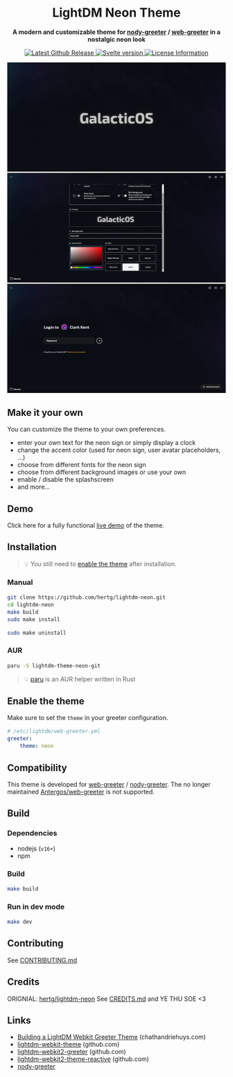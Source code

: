 
<div align="center">
  <h1><strong>LightDM Neon Theme</strong></h1>
  <p>
    <strong>A modern and customizable theme for <a href="https://github.com/JezerM/nody-greeter">nody-greeter</a> / <a href="https://github.com/JezerM/web-greeter">web-greeter</a> in a nostalgic neon look</strong>
  </p>
  <p>
    <a href="https://github.com/hertg/lightdm-neon/releases">
        <img alt="Latest Github Release" src="https://img.shields.io/github/v/tag/hertg/lightdm-neon?logo=github" />
    </a>
    <a href="https://hertg.github.io/lightdm-neon/">
        <img alt="Svelte version" src="https://img.shields.io/github/package-json/dependency-version/hertg/lightdm-neon/dev/svelte?logo=svelte">
    </a>
    <a href="#">
        <img alt="License Information" src="https://img.shields.io/github/license/hertg/lightdm-neon?logo=gnu">
    </a>
  </p>
</div>

![Splashscreen](./docs/splash.png)
![User Selection](./docs/setting.png)
![Password Prompt](./docs/password.png)

## Make it your own
You can customize the theme to your own preferences.
- enter your own text for the neon sign or simply display a clock
- change the accent color (used for neon sign, user avatar placeholders, ...)
- choose from different fonts for the neon sign
- choose from different background images or use your own
- enable / disable the splashscreen
- and more...

## Demo
Click here for a fully functional [live demo](https://hertg.github.io/lightdm-neon/) of the theme.

## Installation
> :bulb: You still need to [enable the theme](#enable-the-theme) after installation.
### Manual
```sh
git clone https://github.com/hertg/lightdm-neon.git
cd lightdm-neon
make build
sudo make install
```
```sh
sudo make uninstall
```

### AUR
```sh
paru -S lightdm-theme-neon-git
```
> :bulb: [paru](https://github.com/Morganamilo/paru) is an AUR helper written in Rust

## Enable the theme
Make sure to set the `theme` in your greeter configuration.
```yaml
# /etc/lightdm/web-greeter.yml
greeter:
    theme: neon
```

## Compatibility
This theme is developed for [web-greeter](https://github.com/JezerM/web-greeter) / [nody-greeter](https://github.com/JezerM/nody-greeter). The no longer maintained [Antergos/web-greeter](https://github.com/Antergos/web-greeter) is not supported.

## Build
### Dependencies
- nodejs (`v16+`)
- npm

### Build
```sh
make build
```

### Run in dev mode
```sh
make dev
```

## Contributing
See [CONTRIBUTING.md](https://github.com/hertg/lightdm-neon/blob/main/CONTRIBUTING.md)

## Credits
ORIGNIAL: [hertg/lightdm-neon](https://github.com/hertg/lightdm-neon/)
See [CREDITS.md](https://github.com/hertg/lightdm-neon/blob/main/CREDITS.md)
and  YE THU SOE <3

## Links
- [Building a LightDM Webkit Greeter Theme](https://www.chathandriehuys.com/blog/posts/2021/01/building-a-lightdm-webkit-greeter-theme/) (chathandriehuys.com)
- [lightdm-webkit-theme](https://github.com/cdriehuys/lightdm-webkit-theme) (github.com)
- [lightdm-webkit2-greeter](https://github.com/antergos/web-greeter) (github.com)
- [lightdm-webkit2-theme-reactive](https://github.com/gitneeraj/lightdm-webkit2-theme-reactive) (github.com)
- [nody-greeter](https://github.com/JezerM/nody-greeter)

